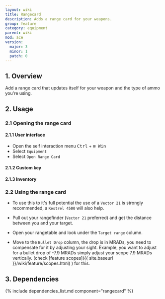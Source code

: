 ```yaml
---
layout: wiki
title: Rangecard
description: Adds a range card for your weapons.
group: feature
category: equipment
parent: wiki
mod: ace
version:
  major: 3
  minor: 1
  patch: 0
---
```


## 1. Overview

Add a range card that updates itself for your weapon and the type of ammo you're using.

## 2. Usage

### 2.1 Opening the range card

#### 2.1.1 User interface
- Open the self interaction menu <kbd>Ctrl</kbd> + <kbd>⊞&nbsp;Win</kbd>
- Select `Equipment`
- Select `Open Range Card`

#### 2.1.2 Custom key

#### 2.1.3 Inventory

### 2.2 Using the range card
- To use this to it's full potential the use of a `Vector 21` is strongly recommended, a `Kestrel 4500` will also help.

- Pull out your rangefinder (`Vector 21` preferred) and get the distance between you and your target.

- Open your rangetable and look under the `Target range` column.

- Move to the `Bullet Drop` column, the drop is in MRADs, you need to compensate for it by adjusting your sight. Example, you want to adjust for a bullet drop of -7.9 MRADs  simply adjust your scope 7.9 MRADs vertically. (check [feature scopes]({{ site.baseurl }}/wiki/feature/scopes.html) ) for this.

## 3. Dependencies

{% include dependencies_list.md component="rangecard" %}
